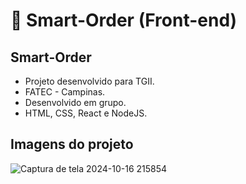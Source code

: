 # :bento: Smart-Order (Front-end)

## Smart-Order
- Projeto desenvolvido para TGII.
- FATEC - Campinas.
- Desenvolvido em grupo.
- HTML, CSS, React e NodeJS.

## Imagens do projeto
![Captura de tela 2024-10-16 215854](https://github.com/user-attachments/assets/72c5d602-89cd-43bd-b7a3-850788cc41e1)


